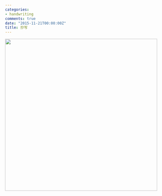 ```yaml
---
categories:
- handwriting
comments: true
date: "2015-11-21T00:00:00Z"
title: 抄写
---
```


<img src="/images/hw/rain.jpg" width="500">



